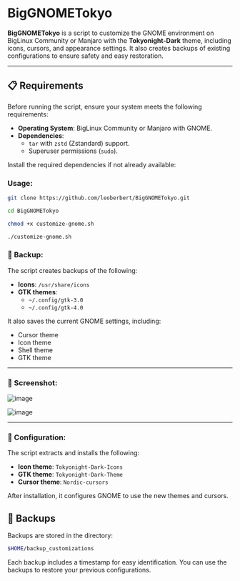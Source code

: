 # BigGNOMETokyo

**BigGNOMETokyo** is a script to customize the GNOME environment on BigLinux Community or Manjaro with the **Tokyonight-Dark** theme, including icons, cursors, and appearance settings. It also creates backups of existing configurations to ensure safety and easy restoration.

---

## 📋 Requirements

Before running the script, ensure your system meets the following requirements:

- **Operating System**: BigLinux Community or Manjaro with GNOME.
- **Dependencies**:
  - `tar` with `zstd` (Zstandard) support.
  - Superuser permissions (`sudo`).

Install the required dependencies if not already available:

### Usage:

```bash
git clone https://github.com/leoberbert/BigGNOMETokyo.git

cd BigGNOMETokyo

chmod +x customize-gnome.sh

./customize-gnome.sh

```

### 🔄 Backup:

The script creates backups of the following:

- **Icons**: `/usr/share/icons`
- **GTK themes**:
  - `~/.config/gtk-3.0`
  - `~/.config/gtk-4.0`

It also saves the current GNOME settings, including:

- Cursor theme
- Icon theme
- Shell theme
- GTK theme

---

### 🎨 Screenshot:

![image](https://github.com/user-attachments/assets/13f239c2-cf2e-46e2-8149-8f076b3a1f82)


![image](https://github.com/user-attachments/assets/3d628d7e-4284-4d3c-ac43-850fb33da8e5)


---

### 🎨 Configuration:

The script extracts and installs the following:

- **Icon theme**: `Tokyonight-Dark-Icons`
- **GTK theme**: `Tokyonight-Dark-Theme`
- **Cursor theme**: `Nordic-cursors`

After installation, it configures GNOME to use the new themes and cursors.


## 💾 Backups

Backups are stored in the directory:

```bash
$HOME/backup_customizations
```

Each backup includes a timestamp for easy identification. You can use the backups to restore your previous configurations.
